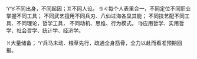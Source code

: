 ♈♉不同出身，不同起因；♊不同人设。
♋♌每个人表里合一，不同定位不同职业掌握不同工具；
不同武艺擅用不同兵刃、八仙过海各显其能；
不同技艺配不同工具、不同理论，哲学工具，
不同动机、思维、行为模式。
♍应用哲学、实用哲学、社会哲学、统计学、经济学。

♓大量储备；
♈兵马未动、粮草先行，疏通全身筋骨，全力以赴而看准预期回报。
